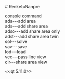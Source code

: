 <html># RenketuNanpre
  <body>
    <p>
console command<br>
  ada---add area<br>
  ads---add share area<br>
  adso---add share area only<br>
  adst---add share area twin<br>
  sol---solve<br>
  sav---save<br>
  lod---load<br>
  vec---pass line view<br>
  cir---share area view<br>
  
  <<qt 5.11.0>><br>
  </p>
  </body>
</html>
